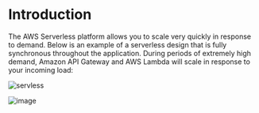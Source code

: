 # **Introduction**

The AWS Serverless platform allows you to scale very quickly in response to demand. Below is an example of a serverless design that is fully synchronous throughout the application. During periods of extremely high demand, Amazon API Gateway and AWS Lambda will scale in response to your incoming load:

![servless](https://user-images.githubusercontent.com/25517708/219963217-a855b02c-98ff-4040-934b-5a7825b9ba65.jpg)






![image](https://user-images.githubusercontent.com/25517708/219961732-60c7acf5-6cd0-4366-90cb-60732ce3fd5d.png)







